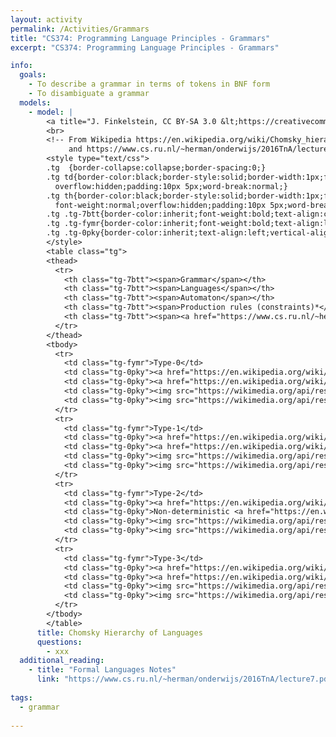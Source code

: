 ```yaml
---
layout: activity
permalink: /Activities/Grammars
title: "CS374: Programming Language Principles - Grammars"
excerpt: "CS374: Programming Language Principles - Grammars"

info: 
  goals: 
    - To describe a grammar in terms of tokens in BNF form
    - To disambiguate a grammar
  models:
    - model: |
        <a title="J. Finkelstein, CC BY-SA 3.0 &lt;https://creativecommons.org/licenses/by-sa/3.0&gt;, via Wikimedia Commons" href="https://en.wikipedia.org/wiki/Chomsky_hierarchy#The_hierarchy"><img width="512" alt="Chomsky-hierarchy" src="https://upload.wikimedia.org/wikipedia/commons/thumb/9/9a/Chomsky-hierarchy.svg/512px-Chomsky-hierarchy.svg.png"></a>
        <br>
        <!-- From Wikipedia https://en.wikipedia.org/wiki/Chomsky_hierarchy 
             and https://www.cs.ru.nl/~herman/onderwijs/2016TnA/lecture7.pdf -->
        <style type="text/css">
        .tg  {border-collapse:collapse;border-spacing:0;}
        .tg td{border-color:black;border-style:solid;border-width:1px;font-family:Arial, sans-serif;font-size:14px;
          overflow:hidden;padding:10px 5px;word-break:normal;}
        .tg th{border-color:black;border-style:solid;border-width:1px;font-family:Arial, sans-serif;font-size:14px;
          font-weight:normal;overflow:hidden;padding:10px 5px;word-break:normal;}
        .tg .tg-7btt{border-color:inherit;font-weight:bold;text-align:center;vertical-align:top}
        .tg .tg-fymr{border-color:inherit;font-weight:bold;text-align:left;vertical-align:top}
        .tg .tg-0pky{border-color:inherit;text-align:left;vertical-align:top}
        </style>
        <table class="tg">
        <thead>
          <tr>
            <th class="tg-7btt"><span>Grammar</span></th>
            <th class="tg-7btt"><span>Languages</span></th>
            <th class="tg-7btt"><span>Automaton</span></th>
            <th class="tg-7btt"><span>Production rules (constraints)*</span></th>
            <th class="tg-7btt"><span><a href="https://www.cs.ru.nl/~herman/onderwijs/2016TnA/lecture7.pdf">Examples</a></span></th>
          </tr>
        </thead>
        <tbody>
          <tr>
            <td class="tg-fymr">Type-0</td>
            <td class="tg-0pky"><a href="https://en.wikipedia.org/wiki/Recursively_enumerable_language"><span style="text-decoration:none;color:#0B0080;background-color:initial">Recursively enumerable</span></a></td>
            <td class="tg-0pky"><a href="https://en.wikipedia.org/wiki/Turing_machine"><span style="text-decoration:none;color:#0B0080;background-color:initial">Turing machine</span></a></td>
            <td class="tg-0pky"><img src="https://wikimedia.org/api/rest_v1/media/math/render/svg/902fc01e3f2cc85935e36efe834b543eb6b19d5b" alt="{\displaystyle \gamma \rightarrow \alpha }" width="46" height="17"><br>(no constraints)</td>
            <td class="tg-0pky"><img src="https://wikimedia.org/api/rest_v1/media/math/render/svg/46f75a36ee91fb70c39b78145c087df4abdb1035" alt="{\displaystyle L=\{w|w}" width="71" height="21">&nbsp;describes a terminating Turing machine&nbsp;<img src="https://wikimedia.org/api/rest_v1/media/math/render/svg/2cf208e5d370391e66767f13641bd5ee6ad93825" alt="\}" width="8" height="21"></td>
          </tr>
          <tr>
            <td class="tg-fymr">Type-1</td>
            <td class="tg-0pky"><a href="https://en.wikipedia.org/wiki/Context-sensitive_grammar"><span style="text-decoration:none;color:#0B0080;background-color:initial">Context-sensitive</span></a></td>
            <td class="tg-0pky"><a href="https://en.wikipedia.org/wiki/Linear_bounded_automaton"><span style="text-decoration:none;color:#0B0080;background-color:initial">Linear-bounded non-deterministic Turing machine</span></a></td>
            <td class="tg-0pky"><img src="https://wikimedia.org/api/rest_v1/media/math/render/svg/1173552bcbf68bb06baf9b0a2f543dbc845caefd" alt="\alpha A \beta \rightarrow \alpha \gamma \beta" width="89" height="19"></td>
            <td class="tg-0pky"><img src="https://wikimedia.org/api/rest_v1/media/math/render/svg/2bb63b71ffcba840f36e802aafe4c9951cf9ec38" alt="{\displaystyle L=\{a^{n}b^{n}c^{n}|n>0\}}" width="147" height="21"></td>
          </tr>
          <tr>
            <td class="tg-fymr">Type-2</td>
            <td class="tg-0pky"><a href="https://en.wikipedia.org/wiki/Context-free_grammar"><span style="text-decoration:none;color:#0B0080;background-color:initial">Context-free</span></a></td>
            <td class="tg-0pky">Non-deterministic <a href="https://en.wikipedia.org/wiki/Pushdown_automaton"><span style="text-decoration:none;color:#0B0080;background-color:initial">pushdown automaton</span></a></td>
            <td class="tg-0pky"><img src="https://wikimedia.org/api/rest_v1/media/math/render/svg/13dc432701b1477bc9ba32b0d71c58ecf2d44d9e" alt="{\displaystyle A\rightarrow \alpha }" width="50" height="16"></td>
            <td class="tg-0pky"><img src="https://wikimedia.org/api/rest_v1/media/math/render/svg/dfafe0fa14e5249f492f5cbde42062ba4904d56f" alt="{\displaystyle L=\{a^{n}b^{n}|n>0\}}" width="130" height="21"></td>
          </tr>
          <tr>
            <td class="tg-fymr">Type-3</td>
            <td class="tg-0pky"><a href="https://en.wikipedia.org/wiki/Regular_grammar"><span style="text-decoration:none;color:#0B0080;background-color:initial">Regular</span></a></td>
            <td class="tg-0pky"><a href="https://en.wikipedia.org/wiki/Finite_state_automaton"><span style="text-decoration:none;color:#0B0080;background-color:initial">Finite state automaton</span></a></td>
            <td class="tg-0pky"><img src="https://wikimedia.org/api/rest_v1/media/math/render/svg/c5a21ff7c854fa27daf7ab3882590f938e5720e9" alt="{\displaystyle A\rightarrow {\text{a}}}" width="47" height="16"><br>and<br><img src="https://wikimedia.org/api/rest_v1/media/math/render/svg/8a487d4dba9e9959ea3a34e06b5e5677c8eff4d4" alt="{\displaystyle A\rightarrow {\text{a}}B}" width="60" height="16"></td>
            <td class="tg-0pky"><img src="https://wikimedia.org/api/rest_v1/media/math/render/svg/2d8085f37ec7d2aa499b0d27008c940279088d09" alt="{\displaystyle L=\{a^{n}|n\geq 0\}}" width="114" height="21"></td>
          </tr>
        </tbody>
        </table>
      title: Chomsky Hierarchy of Languages
      questions:
        - xxx
  additional_reading:
    - title: "Formal Languages Notes"
      link: "https://www.cs.ru.nl/~herman/onderwijs/2016TnA/lecture7.pdf"
      
tags:
  - grammar
  
---
```


